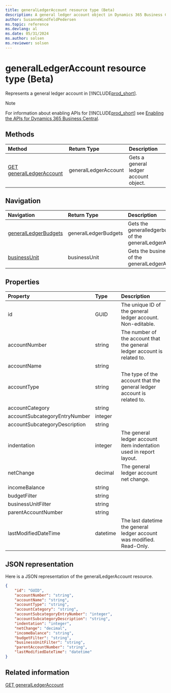 ```yaml
---
title: generalLedgerAccount resource type (Beta)
description: A general ledger account object in Dynamics 365 Business Central (Beta).
author: SusanneWindfeldPedersen
ms.topic: reference
ms.devlang: al
ms.date: 05/31/2024
ms.author: solsen
ms.reviewer: solsen
---
```


# generalLedgerAccount resource type (Beta)

<!-- START>DO_NOT_EDIT -->
<!-- IMPORTANT:Do not edit any of the content between here and the END>DO_NOT_EDIT. -->
Represents a general ledger account in [!INCLUDE[prod_short](../../../includes/prod_short.md)].

> [!NOTE]
> For information about enabling APIs for [!INCLUDE[prod_short](../../../includes/prod_short.md)] see [Enabling the APIs for Dynamics 365 Business Central](../../../api-reference/v2.0/enabling-apis-for-dynamics-nav.md).

## Methods

| Method | Return Type|Description |
|:--------------------|:-----------|:-------------------------|
|[GET generalLedgerAccount](../api/dynamics_generalledgeraccount_get.md)|generalLedgerAccount|Gets a general ledger account object.|


## Navigation

| Navigation |Return Type| Description |
|:----------|:----------|:-----------------|
|[generalLedgerBudgets](dynamics_generalledgerbudgets.md)|generalLedgerBudgets |Gets the generalledgerbudgets of the generalLedgerAccount.|
|[businessUnit](dynamics_businessunit.md)|businessUnit |Gets the businessunit of the generalLedgerAccount.|

## Properties

| Property           | Type   |Description     |
|:-------------------|:-------|:---------------|
|id|GUID|The unique ID of the general ledger account. Non-editable.|
|accountNumber|string|The number of the account that the general ledger account is related to. |
|accountName|string||
|accountType|string|The type of the account that the general ledger account is related to. |
|accountCategory|string||
|accountSubcategoryEntryNumber|integer||
|accountSubcategoryDescription|string||
|indentation|integer|The general ledger account item indentation used in report layout.|
|netChange|decimal|The general ledger account net change. |
|incomeBalance|string||
|budgetFilter|string||
|businessUnitFilter|string||
|parentAccountNumber|string||
|lastModifiedDateTime|datetime|The last datetime the general ledger account was modified. Read-Only.|

## JSON representation

Here is a JSON representation of the generalLedgerAccount resource.


```json
{
    "id": "GUID",
    "accountNumber": "string",
    "accountName": "string",
    "accountType": "string",
    "accountCategory": "string",
    "accountSubcategoryEntryNumber": "integer",
    "accountSubcategoryDescription": "string",
    "indentation": "integer",
    "netChange": "decimal",
    "incomeBalance": "string",
    "budgetFilter": "string",
    "businessUnitFilter": "string",
    "parentAccountNumber": "string",
    "lastModifiedDateTime": "datetime"
}
```
<!-- IMPORTANT: END>DO_NOT_EDIT -->

## Related information
[GET generalLedgerAccount](../api/dynamics_generalledgeraccount_get.md)
